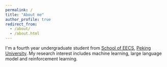 ```yaml
---
permalink: /
title: "About me"
author_profile: true
redirect_from: 
  - /about/
  - /about.html
---
```


I'm a fourth year undergraduate student from [School of EECS](https://eecs.pku.edu.cn/), [Peking University](https://www.pku.edu.cn/). My research interest includes machine learning, large language model and reinforcement learning.
